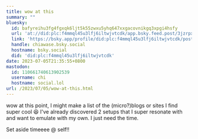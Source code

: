 ```yaml
---
title: wow at this
summary: ""
bluesky:
  id: bafyreihu3fg4fgxqk6ljt5k55zwxu5yhq647xxgacovnikgq3xpgi4hsfy
  url: 'at://did:plc:f4mmql45u3lfj6iltwjvtcdk/app.bsky.feed.post/3jzrpxgsltu2q'
  link: 'https://bsky.app/profile/did:plc:f4mmql45u3lfj6iltwjvtcdk/post/3jzrpxgsltu2q'
  handle: chiawase.bsky.social
  hostname: bsky.social
  did: 'did:plc:f4mmql45u3lfj6iltwjvtcdk'
date: 2023-07-05T21:35:55+0800
mastodon:
  id: 110661740613902539
  username: chi
  hostname: social.lol
url: /2023/07/05/wow-at-this.html
---
```


wow at this point, I might make a list of the (micro?)blogs or sites I find super cool 😆 I've already discovered 2 setups that I super resonate with and want to emulate with my own. I just need the time.

Set aside timeeee @ self!!
